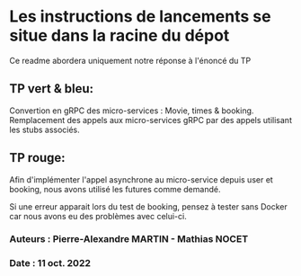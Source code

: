 # Les instructions de lancements se situe dans la racine du dépot
Ce readme abordera uniquement notre réponse à l'énoncé du TP

## TP vert & bleu: 
Convertion en gRPC des micro-services : Movie, times & booking.</br>
Remplacement des appels aux micro-services gRPC par des appels utilisant les stubs associés.</br>

## TP rouge:
Afin d'implémenter l'appel asynchrone au micro-service depuis user et booking, nous avons utilisé les futures comme demandé.</br>

Si une erreur apparait lors du test de booking, pensez à tester sans Docker car nous avons eu des problèmes avec celui-ci.</br>

### Auteurs : Pierre-Alexandre MARTIN - Mathias NOCET
### Date : 11 oct. 2022